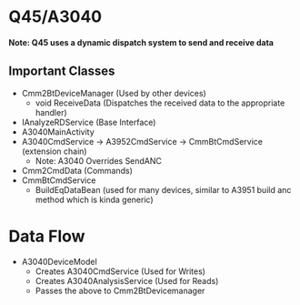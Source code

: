 # Q45/A3040
#### Note: Q45 uses a dynamic dispatch system to send and receive data 


## Important Classes 
- Cmm2BtDeviceManager (Used by other devices)
    - void ReceiveData (Dispatches the received data to the appropriate handler)
- IAnalyzeRDService (Base Interface)
- A3040MainActivity
- A3040CmdService -> A3952CmdService -> CmmBtCmdService (extension chain)
    - Note: A3040 Overrides SendANC
- Cmm2CmdData (Commands)
- CmmBtCmdService
    - BuildEqDataBean (used for many devices, similar to A3951 build anc method which is kinda generic)


# Data Flow
- A3040DeviceModel
    - Creates A3040CmdService (Used for Writes)
    - Creates A3040AnalysisService (Used for Reads)
    - Passes the above to Cmm2BtDevicemanager 